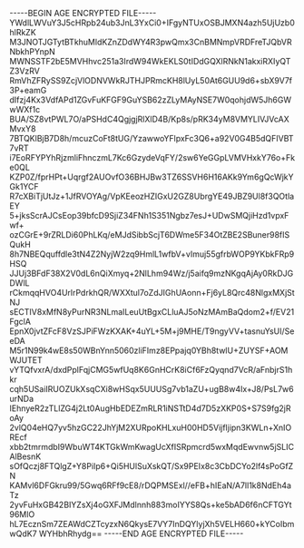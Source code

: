 -----BEGIN AGE ENCRYPTED FILE-----
YWdlLWVuY3J5cHRpb24ub3JnL3YxCi0+IFgyNTUxOSBJMXN4azh5UjUzb0hlRkZK
M3JNOTJGTytBTkhuMldKZnZDdWY4R3pwQmx3CnBMNmpVRDFreTJQbVRNbkhPYnpN
MWNSSTF2bE5MVHhvc251a3IrdW94WkEKLS0tIDdGQXlRNkN1akxiRXIyQTZ3VzRV
RmVhZFRySS9ZcjVlODNVWkRJTHJPRmcKH8lUyL50At6GUU9d6+sbX9V7f3P+eamG
dIfzj4Kx3VdfAPd1ZGvFuKFGF9GuYSB62zZLyMAyNSE7W0qohjdW5Jh6GWwWXf1c
BUA/SZ8vtPWL7O/aPSHdC4QgjgjRlXlD4B/Kp8s/pRK34yM8VMYLIVJVcAXMvxY8
7BTQKlBjB7D8h/mcuzCoFt8tUG/YzawwoYFlpxFc3Q6+a92V0G4B5dQFIVBT7vRT
i7EoRFYPYhRjzmliFhnczmL7Kc6GzydeVqFY/2sw6YeGGpLVMVHxkY76o+Fke0QL
KZP0Z/fprHPt+Uqrgf2AUOvfO36BHJBw3TZ6SSVH6H16AKk9Ym6gQcWjkYGk1YCF
R7cXBiTjUtJz+1JfRVOYAg/VpKEeozHZIGxU2GZ8UbrgYE49JBZ9Ul8f3QOtlaEY
5+jksScrAJCsEop39bfcD9SjiZ34FNh1S351Ngbz7esJ+UDwSMQjiHzd1vpxFwf+
ozCGrE+9rZRLDi60PhLKq/eMJdSibbScjT6DWme5F34OtZBE2SBuner98fISQukH
8h7NBEQquffdle3tN4Z2NyjW2zq9HmlL1wfbV+vImuj55gfrbWOP9YKbkFRp9HSQ
JJUj3BFdF38X2V0dL6nQiXmyq+2NlLhm94Wz/j5aifq9mzNKgqAjAy0RkDJGDWlL
rCkmqqHVO4UrlrPdrkhQR/WXXtul7oZdJIGhUAonn+Fj6yL8Qrc48NlgxMXjStNJ
sECTIV8xMfN8yPurNR3NLmaILeuUtBgxCLluAJ5oNzMAmBaQdom2+f/EV21FgclA
EpnX0jvtZFcF8VzSJPiFWzKXAK+4uYL+5M+j9MHE/T9ngyVV+tasnuYsUI/SeeDA
M5r1N99k4wE8s50WBnYnn5060zliFImz8EPpajq0YBh8twlU+ZUYSF+AOMWJUTET
vYTQfvxrA/dxdPplFqjCMG5wfUq8K6GnHCrK8iCf6FzQyqnd7VcR/aFnbjrS1hkr
cqh5USaiIRUOZUkXsqCXi8wHSqx5UUUSg7vb1aZU+ugB8w4Ix+J8/PsL7w6urNDa
IEhnyeR2zTLlZG4j2Lt0AugHbEDEZmRLR1iNSTtD4d7D5zXKP0S+S7S9fg2jRoAy
2vlQ04eHQ7yv5hzGC22JhYjM2XURpoKHLxuH00HD5Vijfljipn3KWLn+XnIOREcf
xbb2tmrmdbI9WbuWT4KTGkWmKwagUcXfISRpmcrd5wxMqdEwvnw5jSLICAlBesnK
sOfQczj8FTQlgZ+Y8PiIp6+Qi5HUlSuXskQT/Sx9PEIx8c3CbDCYo2lf4sPoGfZN
KAMvl6DFGkru99/5Gwq6RFf9cE8/rDQPMSExl//eFB+hIEaN/A7ll1k8NdEh4aTz
2yvFuHxGB42BIYZsXj4oGXFJMdlnnh883moIYYS8Qs+ke5bAD6f6nCFTGYt96MlO
hL7EcznSm7ZEAWdCZTcyzxN6QkysE7VY7InDQYlyjXh5VELH660+kYCoIbmwQdK7
WYHbhRhydg==
-----END AGE ENCRYPTED FILE-----

